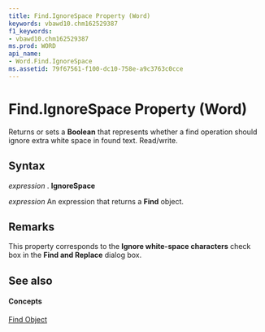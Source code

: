 ```yaml
---
title: Find.IgnoreSpace Property (Word)
keywords: vbawd10.chm162529387
f1_keywords:
- vbawd10.chm162529387
ms.prod: WORD
api_name:
- Word.Find.IgnoreSpace
ms.assetid: 79f67561-f100-dc10-758e-a9c3763c0cce
---
```



# Find.IgnoreSpace Property (Word)

 Returns or sets a **Boolean** that represents whether a find operation should ignore extra white space in found text. Read/write.


## Syntax

 _expression_ . **IgnoreSpace**

 _expression_ An expression that returns a **Find** object.


## Remarks

This property corresponds to the  **Ignore white-space characters** check box in the **Find and Replace** dialog box.


## See also


#### Concepts


[Find Object](find-object-word.md)

